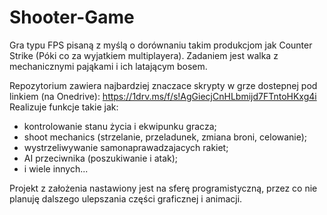 # Shooter-Game  
Gra typu FPS pisaną z myślą o dorównaniu takim produkcjom jak Counter Strike (Póki co za wyjatkiem multiplayera). 
Zadaniem jest walka z mechanicznymi pająkami i ich latającym bosem.

Repozytorium zawiera najbardziej znaczace skrypty w grze dostepnej pod linkiem (na Onedrive): https://1drv.ms/f/s!AgGiecjCnHLbmijd7FTntoHKxg4i
Realizuje funkcje takie jak:
- kontrolowanie stanu życia i ekwipunku gracza;
- shoot mechanics (strzelanie, przeladunek, zmiana broni, celowanie);
- wystrzeliwywanie samonaprawadzajacych rakiet;
- AI przeciwnika (poszukiwanie i atak);
- i wiele innych...


Projekt z założenia nastawiony jest na sferę programistyczną, przez co nie planuję dalszego ulepszania części graficznej i animacji.
